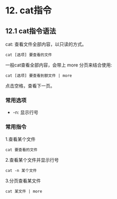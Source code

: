 # 12. cat指令

## 12.1 cat指令语法
cat: 查看文件全部内容，以只读的方式。

```shell script
cat [选项] 要查看的文件
```

一般cat查看全部内容，会带上 more 分页来结合使用:

```shell script
cat [选项] 要查看到额文件 | more
```

点击空格，查看下一页。


### 常用选项
* -n: 显示行号

### 常用指令
1.查看某个文件
```shell script
cat 要查看的文件
```

2.查看某个文件并显示行号
```shell script
cat -n 某个文件
```

3.分页查看某文件

```shell script
cat 某文件 | more
```
